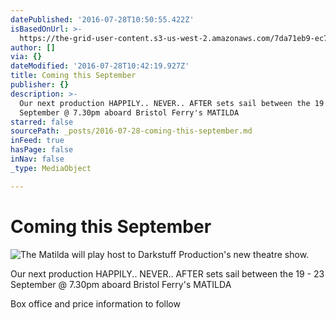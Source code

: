 ```yaml
---
datePublished: '2016-07-28T10:50:55.422Z'
isBasedOnUrl: >-
  https://the-grid-user-content.s3-us-west-2.amazonaws.com/7da71eb9-ec70-4199-8bd8-1954a8728329.jpg
author: []
via: {}
dateModified: '2016-07-28T10:42:19.927Z'
title: Coming this September
publisher: {}
description: >-
  Our next production HAPPILY.. NEVER.. AFTER sets sail between the 19 - 23
  September @ 7.30pm aboard Bristol Ferry's MATILDA
starred: false
sourcePath: _posts/2016-07-28-coming-this-september.md
inFeed: true
hasPage: false
inNav: false
_type: MediaObject

---
```

# Coming this September
![The Matilda will play host to Darkstuff Production's new theatre show.](https://the-grid-user-content.s3-us-west-2.amazonaws.com/58041f67-ddef-489e-823a-de18533f98ff.jpg)

Our next production HAPPILY.. NEVER.. AFTER sets sail between the 19 - 23 September @ 7.30pm aboard Bristol Ferry's MATILDA

Box office and price information to follow